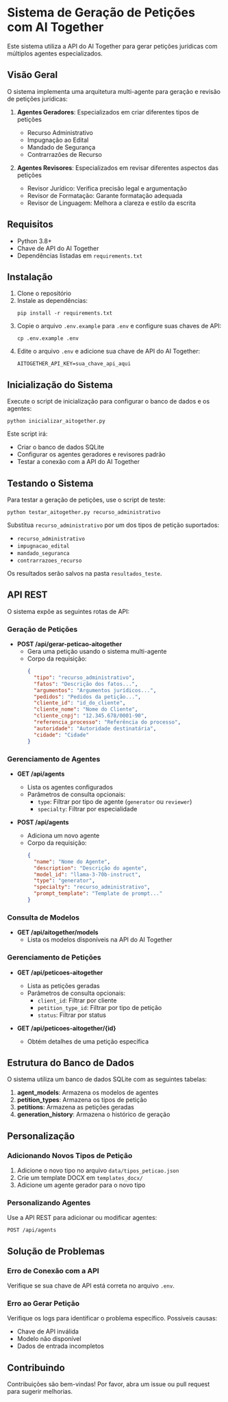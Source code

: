 # Sistema de Geração de Petições com AI Together

Este sistema utiliza a API do AI Together para gerar petições jurídicas com múltiplos agentes especializados.

## Visão Geral

O sistema implementa uma arquitetura multi-agente para geração e revisão de petições jurídicas:

1. **Agentes Geradores**: Especializados em criar diferentes tipos de petições
   - Recurso Administrativo
   - Impugnação ao Edital
   - Mandado de Segurança
   - Contrarrazões de Recurso

2. **Agentes Revisores**: Especializados em revisar diferentes aspectos das petições
   - Revisor Jurídico: Verifica precisão legal e argumentação
   - Revisor de Formatação: Garante formatação adequada
   - Revisor de Linguagem: Melhora a clareza e estilo da escrita

## Requisitos

- Python 3.8+
- Chave de API do AI Together
- Dependências listadas em `requirements.txt`

## Instalação

1. Clone o repositório
2. Instale as dependências:
   ```
   pip install -r requirements.txt
   ```
3. Copie o arquivo `.env.example` para `.env` e configure suas chaves de API:
   ```
   cp .env.example .env
   ```
4. Edite o arquivo `.env` e adicione sua chave de API do AI Together:
   ```
   AITOGETHER_API_KEY=sua_chave_api_aqui
   ```

## Inicialização do Sistema

Execute o script de inicialização para configurar o banco de dados e os agentes:

```
python inicializar_aitogether.py
```

Este script irá:
- Criar o banco de dados SQLite
- Configurar os agentes geradores e revisores padrão
- Testar a conexão com a API do AI Together

## Testando o Sistema

Para testar a geração de petições, use o script de teste:

```
python testar_aitogether.py recurso_administrativo
```

Substitua `recurso_administrativo` por um dos tipos de petição suportados:
- `recurso_administrativo`
- `impugnacao_edital`
- `mandado_seguranca`
- `contrarrazoes_recurso`

Os resultados serão salvos na pasta `resultados_teste`.

## API REST

O sistema expõe as seguintes rotas de API:

### Geração de Petições

- **POST /api/gerar-peticao-aitogether**
  - Gera uma petição usando o sistema multi-agente
  - Corpo da requisição:
    ```json
    {
      "tipo": "recurso_administrativo",
      "fatos": "Descrição dos fatos...",
      "argumentos": "Argumentos jurídicos...",
      "pedidos": "Pedidos da petição...",
      "cliente_id": "id_do_cliente",
      "cliente_nome": "Nome do Cliente",
      "cliente_cnpj": "12.345.678/0001-90",
      "referencia_processo": "Referência do processo",
      "autoridade": "Autoridade destinatária",
      "cidade": "Cidade"
    }
    ```

### Gerenciamento de Agentes

- **GET /api/agents**
  - Lista os agentes configurados
  - Parâmetros de consulta opcionais:
    - `type`: Filtrar por tipo de agente (`generator` ou `reviewer`)
    - `specialty`: Filtrar por especialidade

- **POST /api/agents**
  - Adiciona um novo agente
  - Corpo da requisição:
    ```json
    {
      "name": "Nome do Agente",
      "description": "Descrição do agente",
      "model_id": "llama-3-70b-instruct",
      "type": "generator",
      "specialty": "recurso_administrativo",
      "prompt_template": "Template de prompt..."
    }
    ```

### Consulta de Modelos

- **GET /api/aitogether/models**
  - Lista os modelos disponíveis na API do AI Together

### Gerenciamento de Petições

- **GET /api/peticoes-aitogether**
  - Lista as petições geradas
  - Parâmetros de consulta opcionais:
    - `client_id`: Filtrar por cliente
    - `petition_type_id`: Filtrar por tipo de petição
    - `status`: Filtrar por status

- **GET /api/peticoes-aitogether/{id}**
  - Obtém detalhes de uma petição específica

## Estrutura do Banco de Dados

O sistema utiliza um banco de dados SQLite com as seguintes tabelas:

1. **agent_models**: Armazena os modelos de agentes
2. **petition_types**: Armazena os tipos de petição
3. **petitions**: Armazena as petições geradas
4. **generation_history**: Armazena o histórico de geração

## Personalização

### Adicionando Novos Tipos de Petição

1. Adicione o novo tipo no arquivo `data/tipos_peticao.json`
2. Crie um template DOCX em `templates_docx/`
3. Adicione um agente gerador para o novo tipo

### Personalizando Agentes

Use a API REST para adicionar ou modificar agentes:

```
POST /api/agents
```

## Solução de Problemas

### Erro de Conexão com a API

Verifique se sua chave de API está correta no arquivo `.env`.

### Erro ao Gerar Petição

Verifique os logs para identificar o problema específico. Possíveis causas:
- Chave de API inválida
- Modelo não disponível
- Dados de entrada incompletos

## Contribuindo

Contribuições são bem-vindas! Por favor, abra um issue ou pull request para sugerir melhorias. 